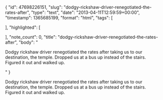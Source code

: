 {
  "id": 47698226151,
  "slug": "dodgy-rickshaw-driver-renegotiated-the-rates-after",
  "type": "text",
  "date": "2013-04-11T12:59:59+00:00",
  "timestamp": 1365685199,
  "format": "html",
  "tags": [

  ],
  "highlighted": [

  ],
  "note_count": 0,
  "title": "dodgy-rickshaw-driver-renegotiated-the-rates-after",
  "body": "<p>Dodgy rickshaw driver renegotiated the rates after taking us to our destination, the temple. Dropped us at a bus up instead of the stairs. Figured it out and walked up.</p>"
}

<p>Dodgy rickshaw driver renegotiated the rates after taking us to our destination, the temple. Dropped us at a bus up instead of the stairs. Figured it out and walked up.</p>